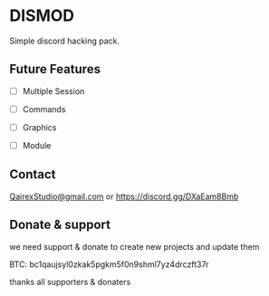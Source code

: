 # DISMOD

Simple discord hacking pack.

## Future Features

- [ ] Multiple Session

- [ ] Commands

- [ ] Graphics

- [ ] Module

## Contact

QairexStudio@gmail.com or https://discord.gg/DXaEam8Bmb

## Donate & support

we need support & donate to create new projects and update them

BTC: bc1qaujsyl0zkak5pgkm5f0n9shml7yz4drczft37r

thanks all supporters & donaters
